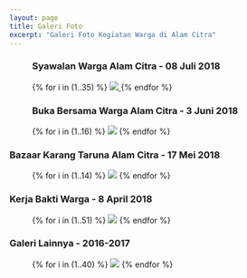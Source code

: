 ```yaml
---
layout: page
title: Galeri Foto
excerpt: "Galeri Foto Kegiatan Warga di Alam Citra"
---
```


<div class="home-gallery">

  <!-- Update 8 Juli 2018 -->
  <figure class="third">
    <h3>Syawalan Warga Alam Citra - 08 Juli 2018</h3>
    {% for i in (1..35) %}
      <a class="image-popup" href="{{ site.url }}/images/2018-juli/syawalan/{{ i }}.jpg">
        <img src="{{ site.url }}/images/2018-juli/syawalan/thumb/{{ i }}.jpg">
      </a>
    {% endfor %}
  </figure>

  <!-- Update 6 Juni 2018 -->
  <figure class="third">
  <h3>Buka Bersama Warga Alam Citra - 3 Juni 2018</h3>
    {% for i in (1..16) %}
      <a class="image-popup" href="{{ site.url }}/images/2018-juni/buka-bersama/{{ i }}.jpg"><img src="{{ site.url }}/images/2018-juni/buka-bersama/thumb/{{ i }}.jpg"></a>
    {% endfor %}
  </figure>

  <!-- Update 17 Mei 2018 -->
  <h3>Bazaar Karang Taruna Alam Citra - 17 Mei 2018</h3>
  <figure class="third">
    {% for i in (1..14) %}
      <a class="image-popup" href="{{ site.url }}/images/2018-mei/bazaar/{{ i }}.jpg"><img src="{{ site.url }}/images/2018-mei/bazaar/thumb/{{ i }}.jpg"></a>
    {% endfor %}
  </figure>

  <!-- Update 10 April 2018 -->
  <h3>Kerja Bakti Warga - 8 April 2018</h3>
  <figure class="third">
    {% for i in (1..51) %}
      <a class="image-popup" href="{{ site.url }}/images/2018-april/kerjabakti/0{{ i }}.jpg"><img src="{{ site.url }}/images/2018-april/kerjabakti/thumb/0{{ i }}.jpg"></a>
    {% endfor %}
  </figure>

  <!-- Update Maret 2018 -->
  <h3>Galeri Lainnya - 2016-2017</h3>
  <figure class="third">
    {% for i in (1..40) %}
      <a class="image-popup" href="{{ site.url }}/images/2016-2017/kegiatan-alcit-({{ i }}).jpeg"><img src="{{ site.url }}/images/2016-2017/thumb/kegiatan-alcit-{{ i }}.jpg"></a>
    {% endfor %}
  </figure>

</div>
